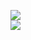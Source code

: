 [![](https://img.shields.io/badge/Made%20With-Github%20Spray-lightgrey.svg?style=for-the-badge&logo=github)](https://github.com/Annihil/github-spray#12350)  
[![](https://i.imgur.com/2DrTn0Z.gif)](https://github.com/Annihil/github-spray)